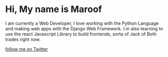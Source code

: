 # Hi, My name is Maroof

I am currently a Web Developer, I love working with the Python Language and making web apps with the Django Web Framework. I.m also learning to use the react Javascript Library to build frontends, sorta of Jack of Both trades right now.

[follow me on Twitter](https://www.twitter.com/maroofshittu)